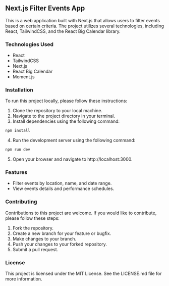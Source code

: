 ## Next.js Filter Events App

This is a web application built with Next.js that allows users to filter events based on certain criteria. The project utilizes several technologies, including React, TailwindCSS, and the React Big Calendar library.

### Technologies Used
- React
- TailwindCSS
- Next.js
- React Big Calendar
- Moment.js

### Installation
To run this project locally, please follow these instructions:

1. Clone the repository to your local machine.
2. Navigate to the project directory in your terminal.
3. Install dependencies using the following command: 
```bash
npm install
```
4. Run the development server using the following command:
```bash
npm run dev
```
5. Open your browser and navigate to http://localhost:3000.

### Features
- Filter events by location, name, and date range.
- View events details and performance schedules.

### Contributing
Contributions to this project are welcome. If you would like to contribute, please follow these steps:

1. Fork the repository.
2. Create a new branch for your feature or bugfix.
3. Make changes to your branch.
4. Push your changes to your forked repository.
5. Submit a pull request.

### License
This project is licensed under the MIT License. See the LICENSE.md file for more information.
